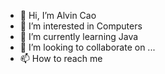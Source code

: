 - 👋 Hi, I’m Alvin Cao
- 👀 I’m interested in Computers
- 🌱 I’m currently learning Java
- 💞️ I’m looking to collaborate on ...
- 📫 How to reach me

<!---
AlvinCao88/AlvinCao88 is a ✨ special ✨ repository because its `README.md` (this file) appears on your GitHub profile.
You can click the Preview link to take a look at your changes.
--->
